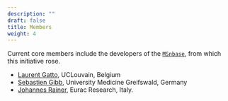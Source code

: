 ```yaml
---
description: ""
draft: false
title: Members
weight: 4
---
```


Current core members include the developers of the [`MSnbase`](http://bioconductor.org/packages/devel/bioc/html/MSnbase.html),
from which this initiative rose.

- [Laurent Gatto](https://github.com/lgatto), UCLouvain, Belgium
- [Sebastien Gibb](https://github.com/sgibb),  University Medicine Greifswald, Germany
- [Johannes Rainer](https://github.com/jorainer), Eurac Research, Italy.
